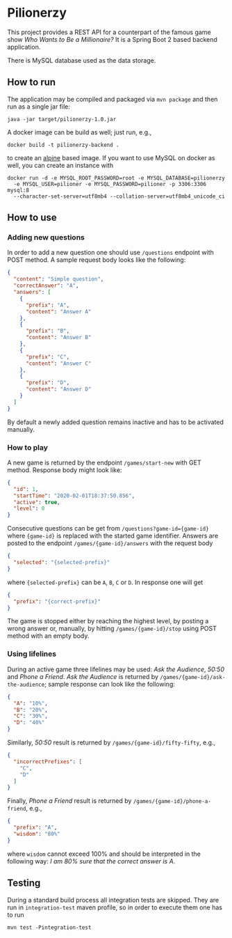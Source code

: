 # Pilionerzy

This project provides a REST API for a counterpart of the famous game show
*Who Wants to Be a Millionaire?* It is a Spring Boot 2 based backend application.

There is MySQL database used as the data storage.

## How to run

The application may be compiled and packaged via `mvn package` and then run as a single jar file:

```
java -jar target/pilionerzy-1.0.jar
```

A docker image can be build as well; just run, e.g.,

```
docker build -t pilionerzy-backend .
```

to create an [alpine](https://hub.docker.com/_/openjdk) based image. If you want to use MySQL on docker as well, you can
create an instance with

```
docker run -d -e MYSQL_ROOT_PASSWORD=root -e MYSQL_DATABASE=pilionerzy
  -e MYSQL_USER=pilioner -e MYSQL_PASSWORD=pilioner -p 3306:3306 mysql:8
  --character-set-server=utf8mb4 --collation-server=utf8mb4_unicode_ci
```

## How to use

### Adding new questions

In order to add a new question one should use `/questions` endpoint with POST method. A sample request body looks like
the following:

```json
{
  "content": "Simple question",
  "correctAnswer": "A",
  "answers": [
    {
      "prefix": "A",
      "content": "Answer A"
    },
    {
      "prefix": "B",
      "content": "Answer B"
    },
    {
      "prefix": "C",
      "content": "Answer C"
    },
    {
      "prefix": "D",
      "content": "Answer D"
    }
  ]
}
```

By default a newly added question remains inactive and has to be activated manually.

### How to play

A new game is returned by the endpoint `/games/start-new` with GET method. Response body might look like:

```json
{
  "id": 1,
  "startTime": "2020-02-01T18:37:50.856",
  "active": true,
  "level": 0
}
```

Consecutive questions can be get from
`
/questions?game-id={game-id}
`
where `{game-id}` is replaced with the started game identifier. Answers are posted to the
endpoint `/games/{game-id}/answers` with the request body

```json
{
  "selected": "{selected-prefix}"
}
```

where `{selected-prefix}` can be `A`, `B`, `C` or `D`. In response one will get

```json
{
  "prefix": "{correct-prefix}"
}
```

The game is stopped either by reaching the highest level, by posting a wrong answer or, manually, by
hitting `/games/{game-id}/stop` using POST method with an empty body.

### Using lifelines

During an active game three lifelines may be used: *Ask the Audience*, *50:50* and *Phone a Friend*.
*Ask the Audience* is returned by `/games/{game-id}/ask-the-audience`; sample response can look like the following:

```json
{
  "A": "10%",
  "B": "20%",
  "C": "30%",
  "D": "40%"
}
```

Similarly, *50:50* result is returned by `/games/{game-id}/fifty-fifty`, e.g.,

```json
{
  "incorrectPrefixes": [
    "C",
    "D"
  ]
}
```

Finally, *Phone a Friend* result is returned by `/games/{game-id}/phone-a-friend`, e.g.,

```json
{
  "prefix": "A",
  "wisdom": "80%"
}
```

where `wisdom` cannot exceed 100% and should be interpreted in the following way:
*I am 80% sure that the correct answer is A*.

## Testing

During a standard build process all integration tests are skipped. They are run in `integration-test` maven profile, so
in order to execute them one has to run

```
mvn test -Pintegration-test
```
